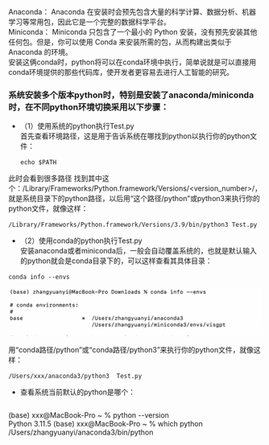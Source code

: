 Anaconda： Anaconda 在安装时会预先包含大量的科学计算、数据分析、机器学习等常用包，因此它是一个完整的数据科学平台。  
Miniconda： Miniconda 只包含了一个最小的 Python 安装，没有预先安装其他任何包。但是，你可以使用 Conda 来安装所需的包，从而构建出类似于 Anaconda 的环境。  
安装这俩conda时，python将可以在conda环境中执行，简单说就是可以直接用conda环境提供的那些代码库，使开发者更容易去进行人工智能的研究。 
### 系统安装多个版本python时，特别是安装了anaconda/miniconda时，在不同python环境切换采用以下步骤：  
- （1）使用系统的python执行Test.py  
首先查看环境路径，这是用于告诉系统在哪找到python以执行你的python文件：  
   ```
   echo $PATH
   ```
此时会看到很多路径 找到其中这个：/Library/Frameworks/Python.framework/Versions/<version_number>/，就是系统目录下的python路径，以后用“这个路径/python”或python3来执行你的python文件，就像这样：
   ```
/Library/Frameworks/Python.framework/Versions/3.9/bin/python3 Test.py
 ```
- （2）使用conda的python执行Test.py  
安装anaconda或者miniconda后，一般会自动覆盖系统的，也就是默认输入的python就会是conda目录下的，可以这样查看其具体目录：
 ```
conda info --envs
 ```

<div align=left><img src="https://github.com/ferrarif1/HouyeProject/blob/main/pictures/1.png" width="680px"></div>  

用“conda路径/python”或“conda路径/python3”来执行你的python文件，就像这样：   
 ```
/Users/xxx/anaconda3/python3  Test.py
 ```
- 查看系统当前默认的python是哪个：
   ```
(base) xxx@MacBook-Pro ~ % python --version    
Python 3.11.5
(base) xxx@MacBook-Pro ~ % which python        
/Users/zhangyuanyi/anaconda3/bin/python
 ```
